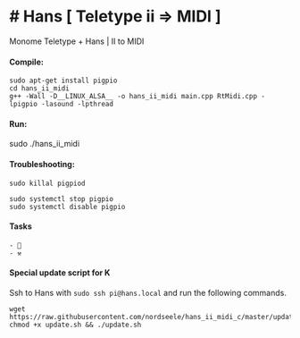 # # Hans [ Teletype ii => MIDI ] 

Monome Teletype + Hans | II to MIDI

#### Compile:

    sudo apt-get install pigpio
    cd hans_ii_midi
    g++ -Wall -D__LINUX_ALSA__ -o hans_ii_midi main.cpp RtMidi.cpp -lpigpio -lasound -lpthread


#### Run:

sudo ./hans_ii_midi


#### Troubleshooting: 

    sudo killal pigpiod 

    sudo systemctl stop pigpio
    sudo systemctl disable pigpio

#### Tasks

    - 🧹
    - ⚒

#### Special update script for K
Ssh to Hans with `sudo ssh pi@hans.local` and run the following commands. 

    wget https://raw.githubusercontent.com/nordseele/hans_ii_midi_c/master/update.sh
    chmod +x update.sh && ./update.sh